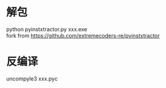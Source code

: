 # 解包
python pyinstxtractor.py xxx.exe  
fork from https://github.com/extremecoders-re/pyinstxtractor

# 反编译
uncompyle3 xxx.pyc